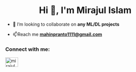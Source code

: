 <h1 align="center">Hi 👋, I'm Mirajul Islam</h1>

- 👯 I’m looking to collaborate on **any ML/DL projects**

- 📫Reach me **mahinpranto1111@gmail.com**

<h3 align="left">Connect with me:</h3>
<p align="left">
<a href="https://www.linkedin.com/in/mirajul-islam-6b001b208/" target="blank"><img align="center" src="https://raw.githubusercontent.com/rahuldkjain/github-profile-readme-generator/master/src/images/icons/Social/linked-in-alt.svg" alt="mirajul islam" height="30" width="40" /></a>
</p>
